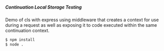 ##### Continuation Local Storage Testing

Demo of cls with express using middleware that creates a context for use during a
request as well as exposing it to code executed within the same continuation context.

```bash
$ npm install
$ node .
```